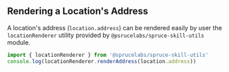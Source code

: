 ## Rendering a Location's Address

A location's address (`location.address`) can be rendered easily by user the `locationRenderer` utility provided by `@psrucelabs/spruce-skill-utils` module.

```typescript
import { locationRenderer } from '@sprucelabs/spruce-skill-utils'
console.log(locationRenderer.renderAddress(location.address))
```